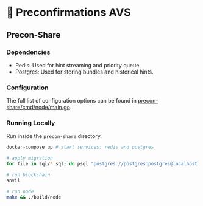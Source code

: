 # 🔌 Preconfirmations AVS 


## Precon-Share

### Dependencies

- Redis: Used for hint streaming and priority queue.
- Postgres: Used for storing bundles and historical hints.

### Configuration

The full list of configuration options can be found in [precon-share/cmd/node/main.go](precon-share/cmd/node/main.go).

### Running Locally

Run inside the `precon-share` directory.

```bash
docker-compose up # start services: redis and postgres

# apply migration
for file in sql/*.sql; do psql "postgres://postgres:postgres@localhost:5432/postgres?sslmode=disable" -f $file; done

# run blockchain
anvil

# run node
make && ./build/node
```